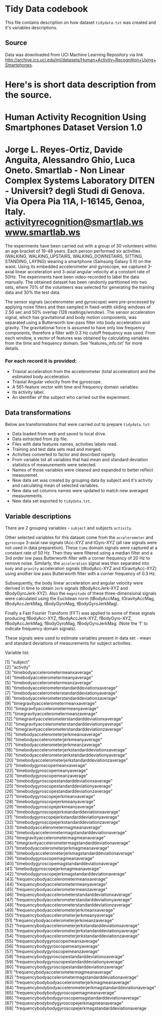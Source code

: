 Tidy Data codebook
=================
This file contains description on how dataset `tidydata.txt` was created and it's 
variables descriptions.  

Source
------
Data was downloaded from UCI Machine Learning Repository via link http://archive.ics.uci.edu/ml/datasets/Human+Activity+Recognition+Using+Smartphones.

Here's is short data description from the source.
==================================================================  
Human Activity Recognition Using Smartphones Dataset
Version 1.0
==================================================================  
Jorge L. Reyes-Ortiz, Davide Anguita, Alessandro Ghio, Luca Oneto.
Smartlab - Non Linear Complex Systems Laboratory
DITEN - Universit? degli Studi di Genova.
Via Opera Pia 11A, I-16145, Genoa, Italy.
activityrecognition@smartlab.ws
www.smartlab.ws
==================================================================  

The experiments have been carried out with a group of 30 volunteers within an age bracket of 19-48 years. Each person performed six activities (WALKING, WALKING_UPSTAIRS, WALKING_DOWNSTAIRS, SITTING, STANDING, LAYING) wearing a smartphone (Samsung Galaxy S II) on the waist. Using its embedded accelerometer and gyroscope, we captured 3-axial linear acceleration and 3-axial angular velocity at a constant rate of 50Hz. The experiments have been video-recorded to label the data manually. The obtained dataset has been randomly partitioned into two sets, where 70% of the volunteers was selected for generating the training data and 30% the test data. 

The sensor signals (accelerometer and gyroscope) were pre-processed by applying noise filters and then sampled in fixed-width sliding windows of 2.56 sec and 50% overlap (128 readings/window). The sensor acceleration signal, which has gravitational and body motion components, was separated using a Butterworth low-pass filter into body acceleration and gravity. The gravitational force is assumed to have only low frequency components, therefore a filter with 0.3 Hz cutoff frequency was used. From each window, a vector of features was obtained by calculating variables from the time and frequency domain. See 'features_info.txt' for more details. 

### For each record it is provided:

- Triaxial acceleration from the accelerometer (total acceleration) and the estimated body acceleration.
- Triaxial Angular velocity from the gyroscope. 
- A 561-feature vector with time and frequency domain variables. 
- Its activity label. 
- An identifier of the subject who carried out the experiment.

Data transformations
--------------------

Below are transformations that were carried out to prepare `tidydata.txt`:  
* Data loaded from web and saved to local drive.  
* Data extracted from zip file.  
* Files with data features names, activities labels read.  
* Training and test data sets read and merged.
* Activities converted to factor and described roperly.  
* From variable list all variables that had mean and standard deviation statistics
of measurements were selected.  
* Names of those variables were cleaned and expanded to better reflect measuremet.
* New data set was created by grouping data by subject and it's activity and calculating 
mean of selected variables.  
* New data set columns names were updated to match new averaged measurements.  
* New data set exported to `tidydata.txt`.  

Variable descriptions
---------------------
There are 2 grouping variables - `subject` and subjects `activity`.  

Other selected variables for this dataset come from the `accelerometer` and `gyroscope` 3-axial raw signals tAcc-XYZ and tGyro-XYZ (all raw signals were not used in data preparetion). These `time` domain signals were captured at a constant rate of 50 Hz. Then they were filtered using a median filter and a 3rd order low pass Butterworth filter with a corner frequency of 20 Hz to remove noise. Similarly, the `acceleration` signal was then separated into `body` and `gravity` acceleration signals (tBodyAcc-XYZ and tGravityAcc-XYZ) using another low pass Butterworth filter with a corner frequency of 0.3 Hz.  

Subsequently, the body linear acceleration and angular velocity were derived in time to obtain `Jerk` signals (tBodyAccJerk-XYZ and tBodyGyroJerk-XYZ). Also the `magnitude` of these three-dimensional signals were calculated using the Euclidean norm (tBodyAccMag, tGravityAccMag, tBodyAccJerkMag, tBodyGyroMag, tBodyGyroJerkMag).  

Finally a Fast Fourier Transform (FFT) was applied to some of these signals producing fBodyAcc-XYZ, fBodyAccJerk-XYZ, fBodyGyro-XYZ, fBodyAccJerkMag, fBodyGyroMag, fBodyGyroJerkMag. (Note the 'f' to indicate frequency domain signals).  

These signals were used to estimate variables present in data set - mean and standard deviations of measurements for subject activities.

Variable list:  

 [1] "subject"                                                      
 [2] "activity"                                                     
 [3] "timebodyaccelerometermeanxaverage"                            
 [4] "timebodyaccelerometermeanyaverage"                            
 [5] "timebodyaccelerometermeanzaverage"                            
 [6] "timebodyaccelerometerstandarddeviationxaverage"               
 [7] "timebodyaccelerometerstandarddeviationyaverage"               
 [8] "timebodyaccelerometerstandarddeviationzaverage"               
 [9] "timegravityaccelerometermeanxaverage"                         
[10] "timegravityaccelerometermeanyaverage"                         
[11] "timegravityaccelerometermeanzaverage"                         
[12] "timegravityaccelerometerstandarddeviationxaverage"            
[13] "timegravityaccelerometerstandarddeviationyaverage"            
[14] "timegravityaccelerometerstandarddeviationzaverage"            
[15] "timebodyaccelerometerjerkmeanxaverage"                        
[16] "timebodyaccelerometerjerkmeanyaverage"                        
[17] "timebodyaccelerometerjerkmeanzaverage"                        
[18] "timebodyaccelerometerjerkstandarddeviationxaverage"           
[19] "timebodyaccelerometerjerkstandarddeviationyaverage"           
[20] "timebodyaccelerometerjerkstandarddeviationzaverage"           
[21] "timebodygyroscopemeanxaverage"                                
[22] "timebodygyroscopemeanyaverage"                                
[23] "timebodygyroscopemeanzaverage"                                
[24] "timebodygyroscopestandarddeviationxaverage"                   
[25] "timebodygyroscopestandarddeviationyaverage"                   
[26] "timebodygyroscopestandarddeviationzaverage"                   
[27] "timebodygyroscopejerkmeanxaverage"                            
[28] "timebodygyroscopejerkmeanyaverage"                            
[29] "timebodygyroscopejerkmeanzaverage"                            
[30] "timebodygyroscopejerkstandarddeviationxaverage"               
[31] "timebodygyroscopejerkstandarddeviationyaverage"               
[32] "timebodygyroscopejerkstandarddeviationzaverage"               
[33] "timebodyaccelerometermagmeanaverage"                          
[34] "timebodyaccelerometermagstandarddeviationaverage"             
[35] "timegravityaccelerometermagmeanaverage"                       
[36] "timegravityaccelerometermagstandarddeviationaverage"          
[37] "timebodyaccelerometerjerkmagmeanaverage"                      
[38] "timebodyaccelerometerjerkmagstandarddeviationaverage"         
[39] "timebodygyroscopemagmeanaverage"                              
[40] "timebodygyroscopemagstandarddeviationaverage"                 
[41] "timebodygyroscopejerkmagmeanaverage"                          
[42] "timebodygyroscopejerkmagstandarddeviationaverage"             
[43] "frequencybodyaccelerometermeanxaverage"                       
[44] "frequencybodyaccelerometermeanyaverage"                       
[45] "frequencybodyaccelerometermeanzaverage"                       
[46] "frequencybodyaccelerometerstandarddeviationxaverage"          
[47] "frequencybodyaccelerometerstandarddeviationyaverage"          
[48] "frequencybodyaccelerometerstandarddeviationzaverage"          
[49] "frequencybodyaccelerometerjerkmeanxaverage"                   
[50] "frequencybodyaccelerometerjerkmeanyaverage"                   
[51] "frequencybodyaccelerometerjerkmeanzaverage"                   
[52] "frequencybodyaccelerometerjerkstandarddeviationxaverage"      
[53] "frequencybodyaccelerometerjerkstandarddeviationyaverage"      
[54] "frequencybodyaccelerometerjerkstandarddeviationzaverage"      
[55] "frequencybodygyroscopemeanxaverage"                           
[56] "frequencybodygyroscopemeanyaverage"                           
[57] "frequencybodygyroscopemeanzaverage"                           
[58] "frequencybodygyroscopestandarddeviationxaverage"              
[59] "frequencybodygyroscopestandarddeviationyaverage"              
[60] "frequencybodygyroscopestandarddeviationzaverage"              
[61] "frequencybodyaccelerometermagmeanaverage"                     
[62] "frequencybodyaccelerometermagstandarddeviationaverage"        
[63] "frequencybodybodyaccelerometerjerkmagmeanaverage"             
[64] "frequencybodybodyaccelerometerjerkmagstandarddeviationaverage"  
[65] "frequencybodybodygyroscopemagmeanaverage"                     
[66] "frequencybodybodygyroscopemagstandarddeviationaverage"        
[67] "frequencybodybodygyroscopejerkmagmeanaverage"                 
[68] "frequencybodybodygyroscopejerkmagstandarddeviationaverage
